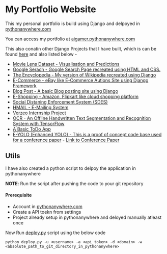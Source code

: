# My Portfolio Website

This my personal portfolio is build using Django and delpoyed in [pythonanywhere.com](https://www.pythonanywhere.com/)

You can access my portfolio at [aigamer.pythonanywhere.com](https://aigamer.pythonanywhere.com/)

This also conatin other Django Projects that I have built, which is can be found [here](https://aigamer.pythonanywhere.com/#projects) and also listed below - 

- [Movie Lens Dataset - Visualisation and Predictions](https://aigamer28100.github.io/Movie-Lens-Dataset-Visualization-and-Prediction/)
- [Google Serach - Google Search Page recreated using HTML and CSS.](https://aigamer28100.github.io/Google-Search/)
- [The Encyclopedia - My version of Wikipedia recreated using Django](https://aigamer.pythonanywhere.com/encyclopedia/)
- [E-Commerce - eBay like E-Commerce Autions Site using Django Framework](https://aigamer.pythonanywhere.com/auctions/)
- [Blog Post - A basic Blog posting site using Django](https://aigamer.pythonanywhere.com/blog/)
- [E-Shopping - Amazon, Flipkart like cloud shopping platform](https://aigamer.pythonanywhere.com/ecart/)
- [Social Distaning Enforcement System (SDES)](https://github.com/AIGamer28100/Social-Distance-Detection-using-OpenCV)
- [HMAIL - E-Mailing System](https://aigamer.pythonanywhere.com/hmail/)
- [Verzeo Internship Project](https://github.com/AIGamer28100/Verzeo-Internship)
- [OCR - An Offline Handwritten Text Segmentation and Recognition System with TensorFlow](https://github.com/AIGamer28100/Design-Project-II)
- [A Basic ToDo App](https://aigamer.pythonanywhere.com/todo/)
- [E-YOLO (Enhanced YOLO) - This is a proof of concept code base used for a conference paper](https://github.com/HariHaran-S-HITS/E-YOLO)  -  [Link to Conference Paper](https://ieeexplore.ieee.org/document/9885410)



## Utils

I have also created a python script to delpoy the application in pythonanywhere

**NOTE**: Run the script after pushing the code to your git repository 

#### Prerequisite

- Account in [pythonanywhere.com](https://www.pythonanywhere.com)
- Create a API toekn from settings
- Project already setup in pythonanywhere and deloyed manually atleast once

Now Run [deploy.py](deploy.py) script using the below code
```
python deploy.py -u <username> -a <api_token> -d <domain> -w <absolute_path_to_git_directory_in_pythonanywhere>
```
